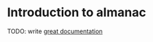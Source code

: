 # Introduction to almanac

TODO: write [great documentation](http://jacobian.org/writing/what-to-write/)
